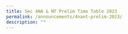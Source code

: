```yaml
---
title: Sec 4NA & NT Prelim Time Table 2023
permalink: /announcements/4nant-prelim-2023/
description: ""
---
```

